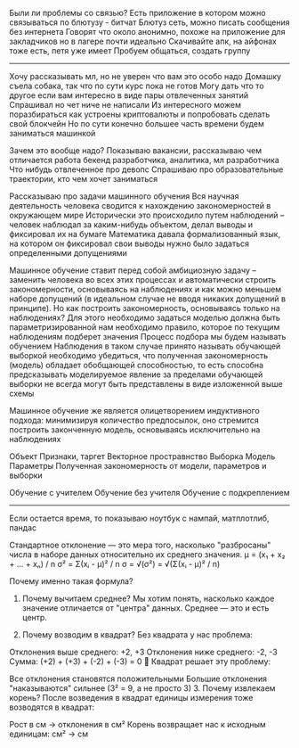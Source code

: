 Были ли проблемы со связью?
Есть приложение в котором можно связываться по блютузу - битчат
Блютуз сеть, можно писать сообщения без интернета
Говорят что около анонимно, похоже на приложение для закладчиков но в лагере почти идеально
Скачивайте апк, на айфонах тоже есть, петя уже имеет
Пробуем общаться, создать группу

___

Хочу рассказывать мл, но не уверен что вам это особо надо
Домашку съела собака, так что по сути курс пока не готов
Могу дать что то другое если вам интересно в виде пары отвлеченных занятий
Спрашивал но чет ниче не написали
Из интересного можем поразбираться как устроены криптовалюты и попробовать сделать свой блокчейн
Но по сути конечно большее часть времени будем заниматься машинкой

Зачем это вообще надо?
Показываю вакансии, рассказываю чем отличается работа бекенд разработчика, аналитика, мл разработчика
Что нибудь отвлеченное про девопс
Спрашиваю про образовательные траектории, кто чем хочет заниматься

Рассказываю про задачи машинного обучения
Вся научная деятельность человека сводится к нахождению закономерностей в окружающем мире
Исторически это происходило путем наблюдений – человек наблюдал за каким-нибудь объектом, делал выводы и фиксировал их на бумаге
Математика давала формализованный язык, на котором он фиксировал свои выводы
нужно было задаться определенными допущениями

Машинное обучение ставит перед собой амбициозную задачу – заменить человека во всех этих процессах и автоматически строить закономерности, основываясь на наблюдениях и как можно меньшем наборе допущений (в идеальном случае не вводя никаких допущений в принципе).
Но как построить закономерность, основываясь только на наблюдениях? Для этого необходимо задаться моделью
должна быть параметризированной
нам необходимо правило, которое по текущим наблюдениям подберет значения
Процесс подбора мы будем называть обучением
Наблюдения в таком случае принято называть обучающей выборкой
необходимо убедиться, что полученная закономерность (модель) обладает обобщающей способностью, то есть способна предсказывать моделируемое явление за пределами обучающей выборки
не всегда могут быть представлены в виде изложенной выше схемы

Машинное обучение же является олицетворением индуктивного подхода: минимизируя количество предпосылок, оно стремится построить законченную модель, основываясь исключительно на наблюдениях

Объект
Признаки, таргет
Векторное простравнство
Выборка
Модель
Параметры
Полученная закономерность от модели, параметров и выборки

Обучение с учителем 
Обучение без учителя 
Обучение с подкреплением

___

Если остается время, то показываю ноутбук с нампай, матплотлиб, пандас

Стандартное отклонение — это мера того, насколько "разбросаны" числа в наборе данных относительно их среднего значения.
μ = (x₁ + x₂ + ... + xₙ) / n
σ² = Σ(xᵢ - μ)² / n
σ = √(σ²) = √(Σ(xᵢ - μ)² / n)

Почему именно такая формула?
1. Почему вычитаем среднее?
Мы хотим понять, насколько каждое значение отличается от "центра" данных. Среднее — это и есть центр.

2. Почему возводим в квадрат?
Без квадрата у нас проблема:

Отклонения выше среднего: +2, +3
Отклонения ниже среднего: -2, -3
Сумма: (+2) + (+3) + (-2) + (-3) = 0 🤔
Квадрат решает эту проблему:

Все отклонения становятся положительными
Большие отклонения "наказываются" сильнее (3² = 9, а не просто 3)
3. Почему извлекаем корень?
После возведения в квадрат единицы измерения тоже возводятся в квадрат:

Рост в см → отклонения в см²
Корень возвращает нас к исходным единицам: см² → см

